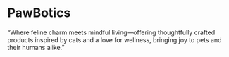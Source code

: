 # PawBotics
“Where feline charm meets mindful living—offering thoughtfully crafted products inspired by cats and a love for wellness, bringing joy to pets and their humans alike.”
